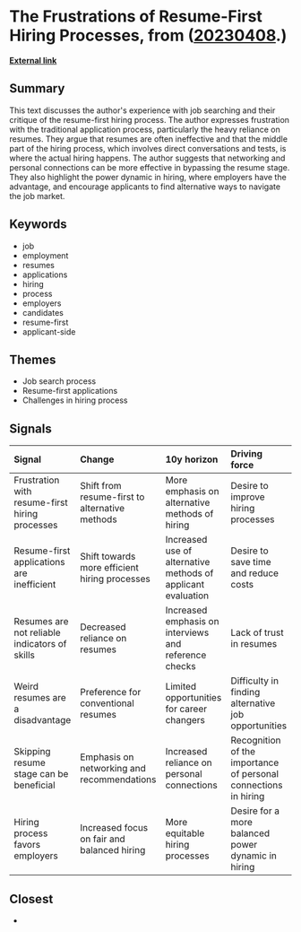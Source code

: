 # __The Frustrations of Resume-First Hiring Processes__, from ([20230408](https://kghosh.substack.com/p/20230408).)

__[External link](https://www.residentcontrarian.com/p/he-who-submits-a-resume-has-already?mc_cid=954ae9d800&mc_eid=794406189d)__



## Summary

This text discusses the author's experience with job searching and their critique of the resume-first hiring process. The author expresses frustration with the traditional application process, particularly the heavy reliance on resumes. They argue that resumes are often ineffective and that the middle part of the hiring process, which involves direct conversations and tests, is where the actual hiring happens. The author suggests that networking and personal connections can be more effective in bypassing the resume stage. They also highlight the power dynamic in hiring, where employers have the advantage, and encourage applicants to find alternative ways to navigate the job market.

## Keywords

* job
* employment
* resumes
* applications
* hiring
* process
* employers
* candidates
* resume-first
* applicant-side

## Themes

* Job search process
* Resume-first applications
* Challenges in hiring process

## Signals

| Signal                                         | Change                                         | 10y horizon                                                  | Driving force                                                   |
|:-----------------------------------------------|:-----------------------------------------------|:-------------------------------------------------------------|:----------------------------------------------------------------|
| Frustration with resume-first hiring processes | Shift from resume-first to alternative methods | More emphasis on alternative methods of hiring               | Desire to improve hiring processes                              |
| Resume-first applications are inefficient      | Shift towards more efficient hiring processes  | Increased use of alternative methods of applicant evaluation | Desire to save time and reduce costs                            |
| Resumes are not reliable indicators of skills  | Decreased reliance on resumes                  | Increased emphasis on interviews and reference checks        | Lack of trust in resumes                                        |
| Weird resumes are a disadvantage               | Preference for conventional resumes            | Limited opportunities for career changers                    | Difficulty in finding alternative job opportunities             |
| Skipping resume stage can be beneficial        | Emphasis on networking and recommendations     | Increased reliance on personal connections                   | Recognition of the importance of personal connections in hiring |
| Hiring process favors employers                | Increased focus on fair and balanced hiring    | More equitable hiring processes                              | Desire for a more balanced power dynamic in hiring              |

## Closest

* 